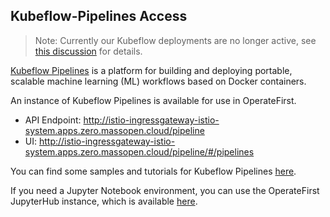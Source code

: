 ## Kubeflow-Pipelines Access

> Note: Currently our Kubeflow deployments are no longer active, see [this discussion](https://github.com/operate-first/support/issues/435) for details.

[Kubeflow Pipelines](https://www.kubeflow.org/docs/pipelines/overview/pipelines-overview/#what-is-kubeflow-pipelines) is a platform for building and deploying portable, scalable machine learning (ML) workflows based on Docker containers.

An instance of Kubeflow Pipelines is available for use in OperateFirst.

- API Endpoint: http://istio-ingressgateway-istio-system.apps.zero.massopen.cloud/pipeline
- UI: http://istio-ingressgateway-istio-system.apps.zero.massopen.cloud/pipeline/#/pipelines

You can find some samples and tutorials for Kubeflow Pipelines [here](https://www.kubeflow.org/docs/pipelines/tutorials/build-pipeline/).

If you need a Jupyter Notebook environment, you can use the OperateFirst JupyterHub instance, which is available [here](https://jupyterhub-opf-jupyterhub.apps.zero.massopen.cloud/).
